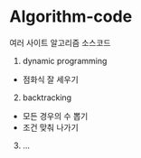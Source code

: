 # Algorithm-code
여러 사이트 알고리즘 소스코드

1. dynamic programming
- 점화식 잘 세우기
2. backtracking
- 모든 경우의 수 뽑기
- 조건 맞춰 나가기
3. ...
